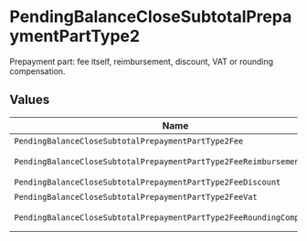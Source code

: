 # PendingBalanceCloseSubtotalPrepaymentPartType2

Prepayment part: fee itself, reimbursement, discount, VAT or rounding compensation.


## Values

| Name                                                                    | Value                                                                   |
| ----------------------------------------------------------------------- | ----------------------------------------------------------------------- |
| `PendingBalanceCloseSubtotalPrepaymentPartType2Fee`                     | fee                                                                     |
| `PendingBalanceCloseSubtotalPrepaymentPartType2FeeReimbursement`        | fee-reimbursement                                                       |
| `PendingBalanceCloseSubtotalPrepaymentPartType2FeeDiscount`             | fee-discount                                                            |
| `PendingBalanceCloseSubtotalPrepaymentPartType2FeeVat`                  | fee-vat                                                                 |
| `PendingBalanceCloseSubtotalPrepaymentPartType2FeeRoundingCompensation` | fee-rounding-compensation                                               |